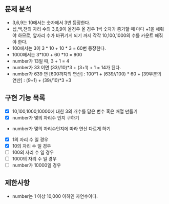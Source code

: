 

## 문제 분석

- 3,6,9는 10에서는 숫자에서 3번 등장한다.
- 십,백,천의 자리 수의 3,6,9이 올경우 올 경우 1씩 숫자가 증가할 때 마다 +1을 해줘야 하므로, 앞자리 수가 바뀌기게 되기 까지 각각 10,100,1000의 수를 카운트 해줘야 한다.
- 100에서는 3이 3 * 10 + 10 * 3 = 60번 등장한다.
- 1000에서는 3*100 + 60 *10 = 900
- number가 13일 때, 3 + 1 = 4
- number가 33 이면 (33//10)*3 + (3+1) + 1 = 14가 된다.
- number가 639 면 [600까지의 연산] : 100*1 + (639//100) * 60 + [39부분의 연산] : (9+1) + (39//10)*3 +3

 </hr>

## 구현 기능 목록

+ [x] 10,100,1000,10000에 대한 3의 개수를 담은 변수 혹은 배열 만들기
+ [x] number가 몇의 자리수 인지 구하기
- number가 몇의 자리수인지에 따라 연산 다르게 하기
+ [x] 1의 자리 수 일 경우
+ [x] 10의 자리 수 일 경우
+ [ ] 100의 자리 수 일 경우
+ [ ] 1000의 자리 수 일 경우
+ [ ] number가 10000일 경우

 </hr>


## 제한사항

- number는 1 이상 10,000 이하인 자연수이다.